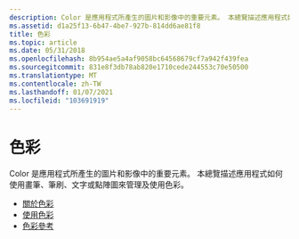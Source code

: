```yaml
---
description: Color 是應用程式所產生的圖片和影像中的重要元素。 本總覽描述應用程式如何使用畫筆、筆刷、文字或點陣圖來管理及使用色彩。
ms.assetid: d1a25f13-6b47-4be7-927b-814dd6ae81f8
title: 色彩
ms.topic: article
ms.date: 05/31/2018
ms.openlocfilehash: 8b954ae5a4af9058bc64568679cf7a942f439fea
ms.sourcegitcommit: 831e8f3db78ab820e1710cede244553c70e50500
ms.translationtype: MT
ms.contentlocale: zh-TW
ms.lasthandoff: 01/07/2021
ms.locfileid: "103691919"
---
```

# <a name="colors"></a>色彩

Color 是應用程式所產生的圖片和影像中的重要元素。 本總覽描述應用程式如何使用畫筆、筆刷、文字或點陣圖來管理及使用色彩。

-   [關於色彩](about-colors.md)
-   [使用色彩](using-color.md)
-   [色彩參考](color-reference.md)

 

 



